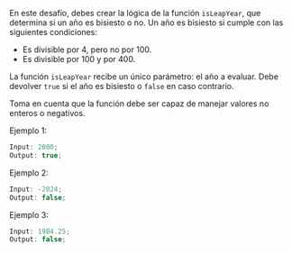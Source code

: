 En este desafío, debes crear la lógica de la función `isLeapYear`, que determina si un año es bisiesto o no. Un año es bisiesto si cumple con las siguientes condiciones:

- Es divisible por 4, pero no por 100.
- Es divisible por 100 y por 400.

La función `isLeapYear` recibe un único parámetro: el año a evaluar. Debe devolver `true` si el año es bisiesto o `false` en caso contrario.

Toma en cuenta que la función debe ser capaz de manejar valores no enteros o negativos.

Ejemplo 1:

```js
Input: 2000;
Output: true;
```

Ejemplo 2:

```js
Input: -2024;
Output: false;
```

Ejemplo 3:

```js
Input: 1984.25;
Output: false;
```
